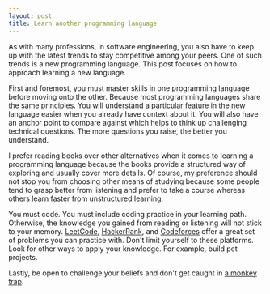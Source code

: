 ```yaml
---
layout: post
title: Learn another programming language
---
```


As with many professions, in software engineering, you also have to keep up with the latest trends to stay competitive among your peers. One of such trends is a new programming language. This post focuses on how to approach learning a new language.

First and foremost, you must master skills in one programming language before moving onto the other. Because most programming languages share the same principles. You will understand a particular feature in the new language easier when you already have context about it. You will also have an anchor point to compare against which helps to think up challenging technical questions. The more questions you raise, the better you understand.

I prefer reading books over other alternatives when it comes to learning a programming language because the books provide a structured way of exploring and usually cover more details. Of course, my preference should not stop you from choosing other means of studying because some people tend to grasp better from listening and prefer to take a course whereas others learn faster from unstructured learning.

You must code. You must include coding practice in your learning path. Otherwise, the knowledge you gained from reading or listening will not stick to your memory. [LeetCode](https://leetcode.com/), [HackerRank](https://hackerrank.com), and [Codeforces](https://codeforces.com/) offer a great set of problems you can practice with. Don't limit yourself to these platforms. Look for other ways to apply your knowledge. For example, build pet projects.

Lastly, be open to challenge your beliefs and don't get caught in [a monkey trap](https://nurdabolatov.com/monkey-trap).
